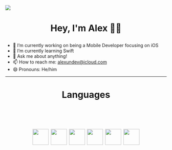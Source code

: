 

![](/Hello%20World!%20I’m%20alexundev-4.gif)


# <p align="center"> Hey, I'm Alex 🖐🏻</p>

- 🔭 I’m currently working on being a Mobile Developer focusing on iOS
- 🌱 I’m currently learning Swift
- 💬 Ask me about anything! 
- 📫 How to reach me: alexundev@icloud.com
- 😄 Pronouns: He/him
--------




<h1> <p align="center"> Languages </p><br>

<p align = "center"> 
<img src="https://cdn.jsdelivr.net/gh/devicons/devicon@latest/icons/javascript/javascript-original.svg"  width = 50px/>
<img src="https://cdn.jsdelivr.net/gh/devicons/devicon@latest/icons/python/python-original.svg" width = 50px>
<img src="https://cdn.jsdelivr.net/gh/devicons/devicon@latest/icons/swift/swift-original.svg" width = 50px/>
<img src="https://cdn.jsdelivr.net/gh/devicons/devicon@latest/icons/csharp/csharp-original.svg" width = 50px/>
<img src="https://cdn.jsdelivr.net/gh/devicons/devicon@latest/icons/html5/html5-original.svg" width = 50px/>
<img src="https://cdn.jsdelivr.net/gh/devicons/devicon@latest/icons/css3/css3-original.svg" width = 50px/>
</p align = "center">
          
